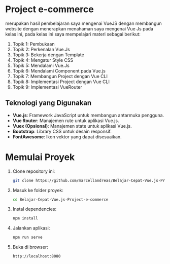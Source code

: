 # Project e-commerce

merupakan hasil pembelajaran saya mengenai VueJS dengan membangun website dengan menerapkan menahaman saya mengenai Vue Js pada kelas ini, pada kelas ini saya mempelajari materi sebagai berikut:

1.  Topik 1: Pembukaan
2.  Topik 2: Perkenalan Vue.Js
3.  Topik 3: Bekerja dengan Template
4.  Topik 4: Mengatur Style CSS
5.  Topik 5: Mendalami Vue.Js
6.  Topik 6: Mendalami Component pada Vue.js
7.  Topik 7: Membangun Project dengan Vue CLI
8.  Topik 8: Implementasi Project dengan Vue CLI
9.  Topik 9: Implementasi VueRouter

## Teknologi yang Digunakan

- **Vue.js**: Framework JavaScript untuk membangun antarmuka pengguna.
- **Vue Router**: Manajemen rute untuk aplikasi Vue.js.
- **Vuex (Opsional)**: Manajemen state untuk aplikasi Vue.js.
- **Bootstrap**: Library CSS untuk desain responsif.
- **FontAwesome**: Ikon vektor yang dapat disesuaikan.

# Memulai Proyek

1. Clone repository ini:

   ```bash
   git clone https://github.com/marcellandreas/Belajar-Cepat-Vue.js-Project-e-commerce
   ```

2. Masuk ke folder proyek:

   ```bash
   cd Belajar-Cepat-Vue.js-Project-e-commerce
   ```

3. Instal dependencies:

   ```bash
   npm install
   ```

4. Jalankan aplikasi:

   ```bash
   npm run serve
   ```

5. Buka di browser:
   ```bash
   http://localhost:8080
   ```
